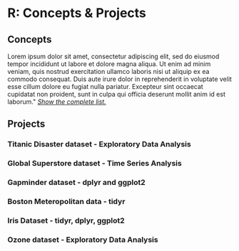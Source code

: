 # R: Concepts & Projects

## Concepts
Lorem ipsum dolor sit amet, consectetur adipiscing elit, sed do eiusmod tempor incididunt ut labore et dolore magna aliqua. Ut enim ad minim veniam, quis nostrud exercitation ullamco laboris nisi ut aliquip ex ea commodo consequat. Duis aute irure dolor in reprehenderit in voluptate velit esse cillum dolore eu fugiat nulla pariatur. Excepteur sint occaecat cupidatat non proident, sunt in culpa qui officia deserunt mollit anim id est laborum." [*Show the complete list.*](https://github.com/saitejavanamala/Portfolio/blob/master/R/R_Concepts_Detail.md)


## Projects
### Titanic Disaster dataset - Exploratory Data Analysis
### Global Superstore dataset - Time Series Analysis
### Gapminder dataset - dplyr and ggplot2
### Boston Meteropolitan data - tidyr 
### Iris Dataset - tidyr, dplyr, ggplot2 
### Ozone dataset - Exploratory Data Analysis
